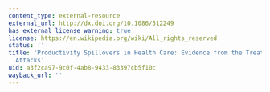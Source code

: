 ```yaml
---
content_type: external-resource
external_url: http://dx.doi.org/10.1086/512249
has_external_license_warning: true
license: https://en.wikipedia.org/wiki/All_rights_reserved
status: ''
title: 'Productivity Spillovers in Health Care: Evidence from the Treatment of Heart
  Attacks'
uid: a3f2ca97-9c0f-4ab8-9433-83397cb5f10c
wayback_url: ''
---
```

